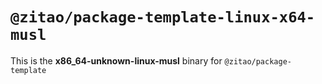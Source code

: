 # `@zitao/package-template-linux-x64-musl`

This is the **x86_64-unknown-linux-musl** binary for `@zitao/package-template`
